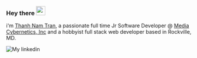 ### Hey there <img src="https://media.giphy.com/media/hvRJCLFzcasrR4ia7z/giphy.gif" width="25px">

i'm [Thanh Nam Tran](https://ttran293.github.io/my-website/), a passionate full time Jr Software Developer @ [Media Cybernetics, Inc](https://www.mediacy.com/) and a hobbyist full stack web developer based in Rockville, MD. 

<a href="https://www.linkedin.com/in/thanh-nam-tran/">
  <img align="left" alt="My linkedin" src="https://img.shields.io/badge/LinkedIn-0077B5?style=for-the-badge&logo=linkedin&logoColor=white" />
</a>

